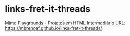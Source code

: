 # links-fret-it-threads
Mimo Playgrounds - Projetos em HTML Intermediário
URL: https://mbrenoaf.github.io/links-fret-it-threads/
